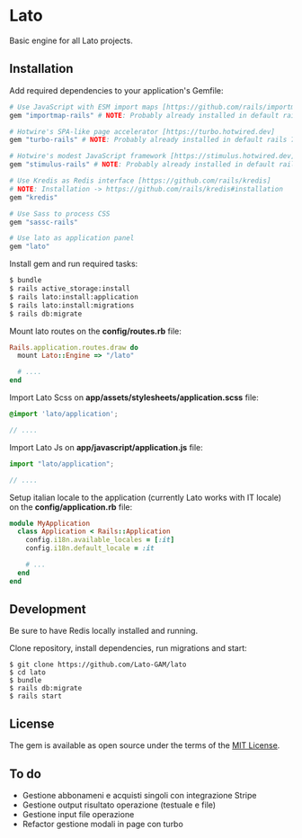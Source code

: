 # Lato
Basic engine for all Lato projects.

## Installation
Add required dependencies to your application's Gemfile:

```ruby
# Use JavaScript with ESM import maps [https://github.com/rails/importmap-rails]
gem "importmap-rails" # NOTE: Probably already installed in default rails 7 project

# Hotwire's SPA-like page accelerator [https://turbo.hotwired.dev]
gem "turbo-rails" # NOTE: Probably already installed in default rails 7 project

# Hotwire's modest JavaScript framework [https://stimulus.hotwired.dev]
gem "stimulus-rails" # NOTE: Probably already installed in default rails 7 project

# Use Kredis as Redis interface [https://github.com/rails/kredis]
# NOTE: Installation -> https://github.com/rails/kredis#installation
gem "kredis"

# Use Sass to process CSS
gem "sassc-rails"

# Use lato as application panel
gem "lato"
```

Install gem and run required tasks:

```bash
$ bundle
$ rails active_storage:install
$ rails lato:install:application
$ rails lato:install:migrations
$ rails db:migrate
```

Mount lato routes on the **config/routes.rb** file:

```ruby
Rails.application.routes.draw do
  mount Lato::Engine => "/lato"

  # ....
end
```

Import Lato Scss on **app/assets/stylesheets/application.scss** file:
```scss
@import 'lato/application';

// ....
```

Import Lato Js on **app/javascript/application.js** file:
```js
import "lato/application";

// ....
```

Setup italian locale to the application (currently Lato works with IT locale) on the **config/application.rb** file:

```ruby
module MyApplication
  class Application < Rails::Application
    config.i18n.available_locales = [:it]
    config.i18n.default_locale = :it

    # ...
  end
end

```

## Development

Be sure to have Redis locally installed and running.

Clone repository, install dependencies, run migrations and start:

```shell
$ git clone https://github.com/Lato-GAM/lato
$ cd lato
$ bundle
$ rails db:migrate
$ rails start
```

## License
The gem is available as open source under the terms of the [MIT License](https://opensource.org/licenses/MIT).

## To do
- Gestione abbonameni e acquisti singoli con integrazione Stripe
- Gestione output risultato operazione (testuale e file)
- Gestione input file operazione
- Refactor gestione modali in page con turbo
